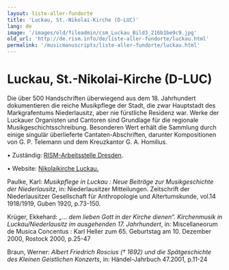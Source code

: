 ```yaml
---
layout: liste-aller-fundorte
title: 'Luckau, St.-Nikolai-Kirche (D-LUC)'
lang: de
image: '/images/old/fileadmin/csm_Luckau_Bild3_216b1be9c9.jpg'
old_url: 'http://de.rism.info/de/liste-aller-fundorte/luckau.html'
permalink: '/musicmanuscripts/liste-aller-fundorte/luckau.html'
---
```



# Luckau, St.-Nikolai-Kirche (D-LUC)


Die über 500 Handschriften überwiegend aus dem 18. Jahrhundert dokumentieren die reiche Musikpflege der Stadt, die zwar Hauptstadt des Markgrafentums Niederlausitz, aber nie fürstliche Residenz war. Werke der Luckauer Organisten und Cantoren sind Grundlage für die regionale Musikgeschichtsschreibung. Besonderen Wert erhält die Sammlung durch einige singulär überlieferte Cantaten-Abschriften, darunter Kompositionen von G. P. Telemann und dem Kreuzkantor G. A. Homilius.

• Zuständig: [RISM-Arbeitsstelle Dresden](mailto:andrea.hartmann@slub-dresden.de "Opens window for sending email").

• Website: [Nikolaikirche Luckau.](http://www.kirche-luckau.de/ "Öffnet externen Link in neuem Fenster")

Paulke, Karl: _Musikpflege in Luckau : Neue Beiträge zur Musikgeschichte der Niederlausitz_, in: Niederlausitzer Mitteilungen. Zeitschrift der Niederlausitzer Gesellschaft für Anthropologie und Altertumskunde, vol.14 1918/1919, Guben 1920, p.73-150.

Krüger, Ekkehard: _„… dem lieben Gott in der Kirche dienen“. Kirchenmusik in Luckau/Niederlausitz im ausgehenden 17. Jahrhundert_, in: Miscellaneorum de Musica Concentus : Karl Heller zum 65. Geburtstag am 10. Dezember 2000, Rostock 2000, p.25-47

Braun, Werner: _Albert Friedrich Roscius († 1692) und die Spätgeschichte des Kleinen Geistlichen Konzerts_, in: Händel-Jahrbuch 47.2001, p.11-24

